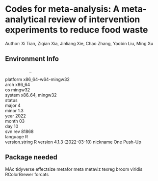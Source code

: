 # Codes for meta-analysis: A meta-analytical review of intervention experiments to reduce food waste

Author: Xi Tian, Ziqian Xia, Jinliang Xie, Chao Zhang, Yaobin Liu, Ming Xu

## Environment Info
               _                           
platform       x86_64-w64-mingw32          
arch           x86_64                      
os             mingw32                     
system         x86_64, mingw32             
status                                     
major          4                           
minor          1.3                         
year           2022                        
month          03                          
day            10                          
svn rev        81868                       
language       R                           
version.string R version 4.1.3 (2022-03-10)
nickname       One Push-Up 

## Package needed
MAc
tidyverse
effectsize
metafor
meta
metaviz
texreg
broom
viridis
RColorBrewer
forcats
